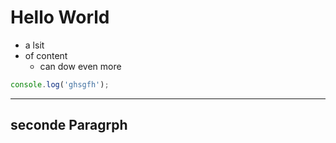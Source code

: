 # Hello World

- a lsit
- of content
	- can dow even more
	
``` javascript
console.log('ghsgfh');
```

---

## seconde Paragrph

